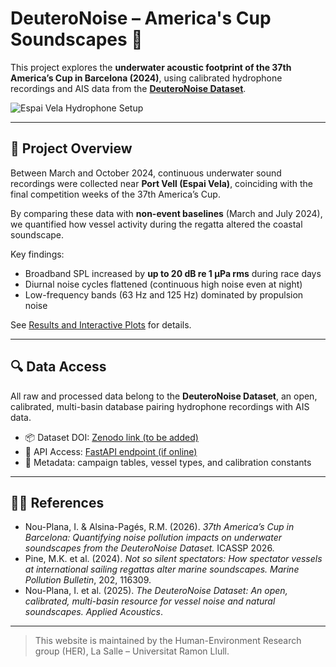 # DeuteroNoise – America's Cup Soundscapes 🌊

This project explores the **underwater acoustic footprint of the 37th America’s Cup in Barcelona (2024)**, using calibrated hydrophone recordings and AIS data from the [**DeuteroNoise Dataset**](https://github.com/Ignasinou/deuteronoise-dataset-preview).

![Espai Vela Hydrophone Setup](/assets/espai_vela.png)

---

## 🎯 Project Overview

Between March and October 2024, continuous underwater sound recordings were collected near **Port Vell (Espai Vela)**, coinciding with the final competition weeks of the 37th America’s Cup.

By comparing these data with **non-event baselines** (March and July 2024), we quantified how vessel activity during the regatta altered the coastal soundscape.

Key findings:
- Broadband SPL increased by **up to 20 dB re 1 µPa rms** during race days  
- Diurnal noise cycles flattened (continuous high noise even at night)  
- Low-frequency bands (63 Hz and 125 Hz) dominated by propulsion noise  

See [Results and Interactive Plots](plots.md) for details.

---

## 🔍 Data Access

All raw and processed data belong to the **DeuteroNoise Dataset**, an open, calibrated, multi-basin database pairing hydrophone recordings with AIS data.

- 📦 Dataset DOI: [Zenodo link (to be added)]()
- 🧭 API Access: [FastAPI endpoint (if online)]()
- 🧾 Metadata: campaign tables, vessel types, and calibration constants

---

## 🧑‍🔬 References
- Nou-Plana, I. & Alsina-Pagés, R.M. (2026). *37th America’s Cup in Barcelona: Quantifying noise pollution impacts on underwater soundscapes from the DeuteroNoise Dataset.* ICASSP 2026.
- Pine, M.K. et al. (2024). *Not so silent spectators: How spectator vessels at international sailing regattas alter marine soundscapes.* *Marine Pollution Bulletin*, 202, 116309.
- Nou-Plana, I. et al. (2025). *The DeuteroNoise Dataset: An open, calibrated, multi-basin resource for vessel noise and natural soundscapes.* *Applied Acoustics*.

---
> This website is maintained by the Human-Environment Research group (HER), La Salle – Universitat Ramon Llull.